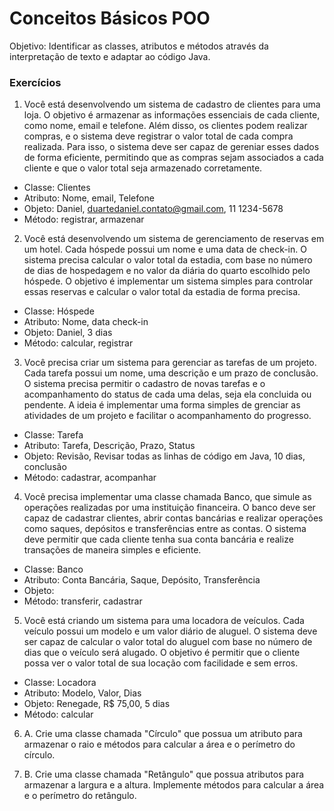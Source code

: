 # Conceitos Básicos POO

Objetivo: Identificar as classes, atributos e métodos através da interpretação de texto e adaptar ao código Java.

### Exercícios

1) Você está desenvolvendo um sistema de cadastro de clientes para uma loja. O objetivo é armazenar as informações essenciais de cada cliente, como nome, email e telefone. Além disso, os clientes podem realizar compras, e o sistema deve registrar o valor total de cada compra realizada. Para isso, o sistema deve ser capaz de gereniar esses dados de forma eficiente, permitindo que as compras sejam associados a cada cliente e que o valor total seja armazenado corretamente.

- Classe: Clientes
- Atributo: Nome, email, Telefone
- Objeto: Daniel, duartedaniel.contato@gmail.com, 11 1234-5678
- Método: registrar, armazenar

2) Você está desenvolvendo um sistema de gerenciamento de reservas em um hotel. Cada hóspede possui um nome e uma data de check-in. O sistema precisa calcular o valor total da estadia, com base no número de dias de hospedagem e no valor da diária do quarto escolhido pelo hóspede. O objetivo é implementar um sistema simples para controlar essas reservas e calcular o valor total da estadia de forma precisa.

- Classe: Hóspede
- Atributo: Nome, data check-in
- Objeto: Daniel, 3 dias
- Método: calcular, registrar

3) Você precisa criar um sistema para gerenciar as tarefas de um projeto. Cada tarefa possui um nome, uma descrição e um prazo de conclusão. O sistema precisa permitir o cadastro de novas tarefas e o acompanhamento do status de cada uma delas, seja ela concluida ou pendente. A ideia é implementar uma forma simples de grenciar as atividades de um projeto e facilitar o acompanhamento do progresso.

- Classe: Tarefa
- Atributo: Tarefa, Descrição, Prazo, Status
- Objeto: Revisão, Revisar todas as linhas de código em Java, 10 dias, conclusão
- Método: cadastrar, acompanhar

4) Você precisa implementar uma classe chamada Banco, que simule as operações realizadas por uma instituição financeira. O banco deve ser capaz de cadastrar clientes, abrir contas bancárias e realizar operações como saques, depósitos e transferências entre as contas. O sistema deve permitir que cada cliente tenha sua conta bancária e realize transações de maneira simples e eficiente.

- Classe: Banco
- Atributo: Conta Bancária, Saque, Depósito, Transferência
- Objeto: 
- Método: transferir, cadastrar

5) Você está criando um sistema para uma locadora de veículos. Cada veículo possui um modelo e um valor diário de aluguel. O sistema deve ser capaz de calcular o valor total do aluguel com base no número de dias que o veículo será alugado. O objetivo é permitir que o cliente possa ver o valor total de sua locação com facilidade e sem erros.

- Classe: Locadora
- Atributo: Modelo, Valor, Dias
- Objeto: Renegade, R$ 75,00, 5 dias
- Método: calcular

6) A. Crie uma classe chamada "Círculo" que possua um atributo para armazenar o raio e métodos para calcular a área e o perímetro do círculo.

6) B. Crie uma classe chamada "Retângulo" que possua atributos para armazenar a largura e a altura. Implemente métodos para calcular a área e o perímetro do retângulo. 
